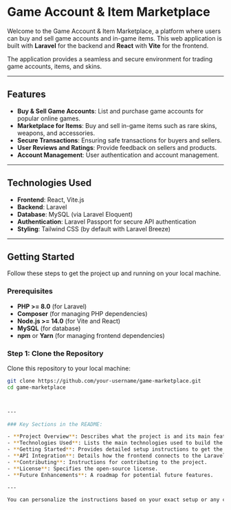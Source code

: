 # Game Account & Item Marketplace

Welcome to the Game Account & Item Marketplace, a platform where users can buy and sell game accounts and in-game items. This web application is built with **Laravel** for the backend and **React** with **Vite** for the frontend.

The application provides a seamless and secure environment for trading game accounts, items, and skins.

---

## Features

- **Buy & Sell Game Accounts**: List and purchase game accounts for popular online games.
- **Marketplace for Items**: Buy and sell in-game items such as rare skins, weapons, and accessories.
- **Secure Transactions**: Ensuring safe transactions for buyers and sellers.
- **User Reviews and Ratings**: Provide feedback on sellers and products.
- **Account Management**: User authentication and account management.

---

## Technologies Used

- **Frontend**: React, Vite.js
- **Backend**: Laravel
- **Database**: MySQL (via Laravel Eloquent)
- **Authentication**: Laravel Passport for secure API authentication
- **Styling**: Tailwind CSS (by default with Laravel Breeze)

---

## Getting Started

Follow these steps to get the project up and running on your local machine.

### Prerequisites

- **PHP >= 8.0** (for Laravel)
- **Composer** (for managing PHP dependencies)
- **Node.js >= 14.0** (for Vite and React)
- **MySQL** (for database)
- **npm** or **Yarn** (for managing frontend dependencies)

### Step 1: Clone the Repository

Clone this repository to your local machine:

```bash
git clone https://github.com/your-username/game-marketplace.git
cd game-marketplace



---

### Key Sections in the README:

- **Project Overview**: Describes what the project is and its main features.
- **Technologies Used**: Lists the main technologies used to build the application.
- **Getting Started**: Provides detailed setup instructions to get the project running locally.
- **API Integration**: Details how the frontend connects to the Laravel backend.
- **Contributing**: Instructions for contributing to the project.
- **License**: Specifies the open-source license.
- **Future Enhancements**: A roadmap for potential future features.

---

You can personalize the instructions based on your exact setup or any changes you make. Let me know if you'd like to add any other details!
```
